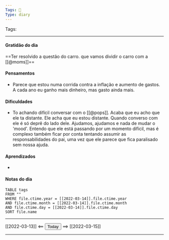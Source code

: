 ```yaml
---
Tags: 📝
Type: diary
---
```


Tags:  

---

#### Gratidão do dia
==Ter resolvido a questão do carro. que vamos dividir o carro com a [[@moms]]==

#### Pensamentos
- Parece que estou numa corrida contra a inflação e aumento de gastos. A cada ano eu ganho mais dinheiro, mas gasto ainda mais.

#### Dificuldades
- To achando difícil conversar com o [[@pops]]. Acaba que eu acho que ele ta distante. Ele acha que eu estou distante. Quando converso com ele é só deprê do lado dele. Ajudamos, ajudamos e nada de mudar o 'mood'. Entendo que ele está passando por um momento difícil, mas é complexo também ficar por conta tentando assumir as responsabilidades do pai, uma vez que ele parece que fica paralisado sem nossa ajuda.

#### Aprendizados
- 

#### Notas do dia
```dataview
TABLE tags
FROM ""
WHERE file.ctime.year = [[2022-03-14]].file.ctime.year
AND file.ctime.month = [[2022-03-14]].file.ctime.month
AND file.ctime.day = [[2022-03-14]].file.ctime.day
SORT file.name
```

---

[[2022-03-13]] <== <button class="date_button_today">Today</button> ==> [[2022-03-15]]

---



